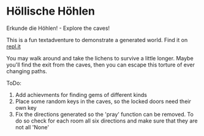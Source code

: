 # Höllische Höhlen
Erkunde die Höhlen! - Explore the caves!

This is a fun textadventure to demonstrate a generated world.
Find it on [repl.it](https://replit.com/@GeduldigeBirne/Die-hoellischen-Hoehlen-v2#main.py)

You may walk around and take the lichens to survive a little longer.
Maybe you'll find the exit from the caves, then you can escape this torture of ever changing paths.

ToDo: 
1. Add achievments for finding gems of different kinds
2. Place some random keys in the caves, so the locked doors need their own key
3. Fix the directions generated so the 'pray' function can be removed. To do so check for each room all six directions and make sure that they are not all 'None'
